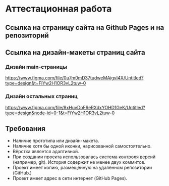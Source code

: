 # Аттестационная работа

## Ссылка на страницу сайта на Github Pages и на репозиторий

## Ссылка на дизайн-макеты страниц сайта
 ### Дизайн main-страницы
 https://www.figma.com/file/0u7m0mD37tudweMAigvI4X/Untitled?type=design&t=FiYw2H1OR3vL2tuw-0

### Дизайн остальных страниц
https://www.figma.com/file/8xHuvDoF6eRXdxYOHD1GeK/Untitled?type=design&node-id=0-1&t=FiYw2H1OR3vL2tuw-0





## Требования 
-  Наличие прототипа или дизайн-макета.
-  Наличие хотя бы одной иконки, нарисованной самостоятельно.
-  Вёрстка является адаптивной.
-  При создании проекта использовалась система контроля версий (например, git). История содержит не менее двух коммитов.
-  Проект имеет копию, размещённую на удалённом репозитории (GitHub.)
-  Проект имеет адрес в сети интернет (GitHub Pages).